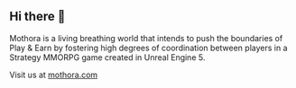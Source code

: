 ## Hi there 👋


Mothora is a living breathing world that intends to push the boundaries of Play & Earn by fostering high degrees of coordination between players in a Strategy MMORPG game created in Unreal Engine 5.

Visit us at [mothora.com](https://mothora.com)
